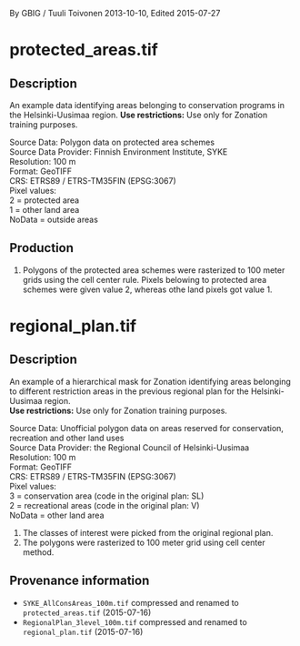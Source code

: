 By GBIG / Tuuli Toivonen 2013-10-10, Edited 2015-07-27

# protected_areas.tif
## Description
An example data identifying areas belonging to conservation programs in the
Helsinki-Uusimaa region.
**Use restrictions:** Use only for Zonation training purposes.  

Source Data: Polygon data on protected area schemes  
Source Data Provider: Finnish Environment Institute, SYKE  
Resolution: 100 m  
Format: GeoTIFF  
CRS: ETRS89 / ETRS-TM35FIN (EPSG:3067)  
Pixel values:  
 2 = protected area  
 1 = other land area  
 NoData = outside areas  

## Production
1. Polygons of the protected area schemes were rasterized to 100 meter grids
using the cell center rule. Pixels belowing to protected area schemes were given
value 2, whereas othe land pixels got value 1.

# regional_plan.tif
## Description
An example of a hierarchical mask for Zonation identifying areas belonging to
different restriction areas in the previous regional plan for the
Helsinki-Uusimaa region.  
**Use restrictions:** Use only for Zonation training purposes.  

Source Data: Unofficial polygon data on areas reserved for conservation,
recreation and other land uses  
Source Data Provider: the Regional Council of Helsinki-Uusimaa  
Resolution: 100 m  
Format: GeoTIFF  
CRS: ETRS89 / ETRS-TM35FIN (EPSG:3067)  
Pixel values:  
 3 = conservation area (code in the original plan: SL)  
 2 = recreational areas (code in the original plan: V)  
 NoData = other land area  

1. The classes of interest were picked from the original regional plan.
2. The polygons were rasterized to 100 meter grid using cell center method.

## Provenance information

- `SYKE_AllConsAreas_100m.tif` compressed and renamed to `protected_areas.tif` (2015-07-16)
- `RegionalPlan_3level_100m.tif` compressed and renamed to `regional_plan.tif` (2015-07-16)
